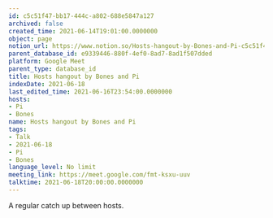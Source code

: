 ```yaml
---
id: c5c51f47-bb17-444c-a802-688e5847a127
archived: false
created_time: 2021-06-14T19:01:00.0000000
object: page
notion_url: https://www.notion.so/Hosts-hangout-by-Bones-and-Pi-c5c51f47bb17444ca802688e5847a127
parent_database_id: e9339446-880f-4ef0-8ad7-8ad1f507dded
platform: Google Meet
parent_type: database_id
title: Hosts hangout by Bones and Pi
indexDate: 2021-06-18
last_edited_time: 2021-06-16T23:54:00.0000000
hosts:
- Pi
- Bones
name: Hosts hangout by Bones and Pi
tags:
- Talk
- 2021-06-18
- Pi
- Bones
language_level: No limit
meeting_link: https://meet.google.com/fmt-ksxu-uuv
talktime: 2021-06-18T20:00:00.0000000
---
```


A regular catch up between hosts.


